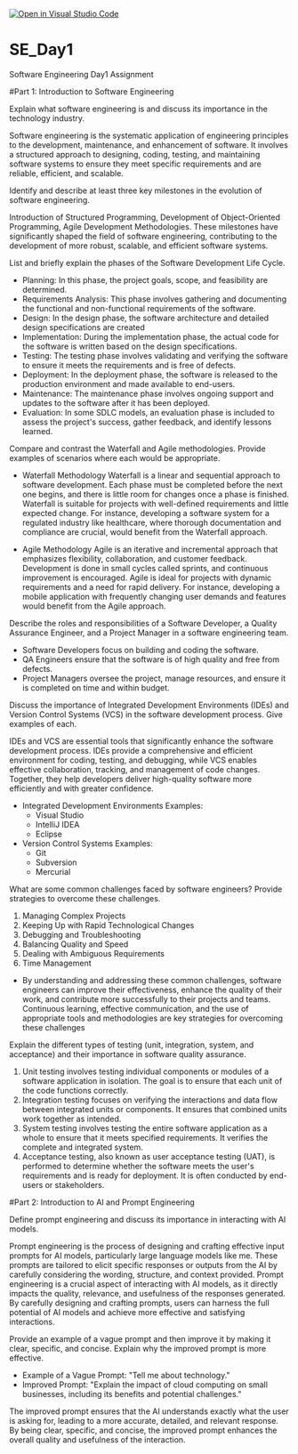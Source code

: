 [![Open in Visual Studio Code](https://classroom.github.com/assets/open-in-vscode-2e0aaae1b6195c2367325f4f02e2d04e9abb55f0b24a779b69b11b9e10269abc.svg)](https://classroom.github.com/online_ide?assignment_repo_id=18388992&assignment_repo_type=AssignmentRepo)
# SE_Day1
Software Engineering Day1 Assignment

#Part 1: Introduction to Software Engineering

Explain what software engineering is and discuss its importance in the technology industry.

Software engineering is the systematic application of engineering principles to the development, maintenance, and enhancement of software. It involves a structured approach to designing, coding, testing, and maintaining software systems to ensure they meet specific requirements and are reliable, efficient, and scalable.

Identify and describe at least three key milestones in the evolution of software engineering.

Introduction of Structured Programming, Development of Object-Oriented Programming, Agile Development Methodologies. These milestones have significantly shaped the field of software engineering, contributing to the development of more robust, scalable, and efficient software systems.

List and briefly explain the phases of the Software Development Life Cycle.

- Planning: In this phase, the project goals, scope, and feasibility are determined.
- Requirements Analysis: This phase involves gathering and documenting the functional and non-functional requirements of the software.
- Design: In the design phase, the software architecture and detailed design specifications are created
- Implementation: During the implementation phase, the actual code for the software is written based on the design specifications.
- Testing: The testing phase involves validating and verifying the software to ensure it meets the requirements and is free of defects.
- Deployment: In the deployment phase, the software is released to the production environment and made available to end-users.
- Maintenance: The maintenance phase involves ongoing support and updates to the software after it has been deployed.
- Evaluation: In some SDLC models, an evaluation phase is included to assess the project's success, gather feedback, and identify lessons learned.

Compare and contrast the Waterfall and Agile methodologies. Provide examples of scenarios where each would be appropriate.

* Waterfall Methodology
Waterfall is a linear and sequential approach to software development. Each phase must be completed before the next one begins, and there is little room for changes once a phase is finished. Waterfall is suitable for projects with well-defined requirements and little expected change. For instance, developing a software system for a regulated industry like healthcare, where thorough documentation and compliance are crucial, would benefit from the Waterfall approach.

* Agile Methodology
Agile is an iterative and incremental approach that emphasizes flexibility, collaboration, and customer feedback. Development is done in small cycles called sprints, and continuous improvement is encouraged. Agile is ideal for projects with dynamic requirements and a need for rapid delivery. For instance, developing a mobile application with frequently changing user demands and features would benefit from the Agile approach.

Describe the roles and responsibilities of a Software Developer, a Quality Assurance Engineer, and a Project Manager in a software engineering team.

- Software Developers focus on building and coding the software.
- QA Engineers ensure that the software is of high quality and free from defects.
- Project Managers oversee the project, manage resources, and ensure it is completed on time and within budget.

Discuss the importance of Integrated Development Environments (IDEs) and Version Control Systems (VCS) in the software development process. Give examples of each.

IDEs and VCS are essential tools that significantly enhance the software development process. IDEs provide a comprehensive and efficient environment for coding, testing, and debugging, while VCS enables effective collaboration, tracking, and management of code changes. Together, they help developers deliver high-quality software more efficiently and with greater confidence.
* Integrated Development Environments Examples:
  - Visual Studio
  - IntelliJ IDEA
  - Eclipse
* Version Control Systems Examples:
  - Git
  - Subversion
  - Mercurial

What are some common challenges faced by software engineers? Provide strategies to overcome these challenges.

1. Managing Complex Projects
2. Keeping Up with Rapid Technological Changes
3. Debugging and Troubleshooting
4. Balancing Quality and Speed
5. Dealing with Ambiguous Requirements
6. Time Management
 - By understanding and addressing these common challenges, software engineers can improve their effectiveness, enhance the quality of their work, and contribute more successfully to their projects and teams. Continuous learning, effective communication, and the use of appropriate tools and methodologies are key strategies for overcoming these challenges

Explain the different types of testing (unit, integration, system, and acceptance) and their importance in software quality assurance.

1. Unit testing involves testing individual components or modules of a software application in isolation. The goal is to ensure that each unit of the code functions correctly.
2. Integration testing focuses on verifying the interactions and data flow between integrated units or components. It ensures that combined units work together as intended.
3. System testing involves testing the entire software application as a whole to ensure that it meets specified requirements. It verifies the complete and integrated system.
4. Acceptance testing, also known as user acceptance testing (UAT), is performed to determine whether the software meets the user's requirements and is ready for deployment. It is often conducted by end-users or stakeholders.

#Part 2: Introduction to AI and Prompt Engineering


Define prompt engineering and discuss its importance in interacting with AI models.

Prompt engineering is the process of designing and crafting effective input prompts for AI models, particularly large language models like me. These prompts are tailored to elicit specific responses or outputs from the AI by carefully considering the wording, structure, and context provided.
Prompt engineering is a crucial aspect of interacting with AI models, as it directly impacts the quality, relevance, and usefulness of the responses generated. By carefully designing and crafting prompts, users can harness the full potential of AI models and achieve more effective and satisfying interactions.

Provide an example of a vague prompt and then improve it by making it clear, specific, and concise. Explain why the improved prompt is more effective.

* Example of a Vague Prompt:
  "Tell me about technology."
* Improved Prompt:
  "Explain the impact of cloud computing on small businesses, including its benefits and potential challenges."

The improved prompt ensures that the AI understands exactly what the user is asking for, leading to a more accurate, detailed, and relevant response. By being clear, specific, and concise, the improved prompt enhances the overall quality and usefulness of the interaction.
